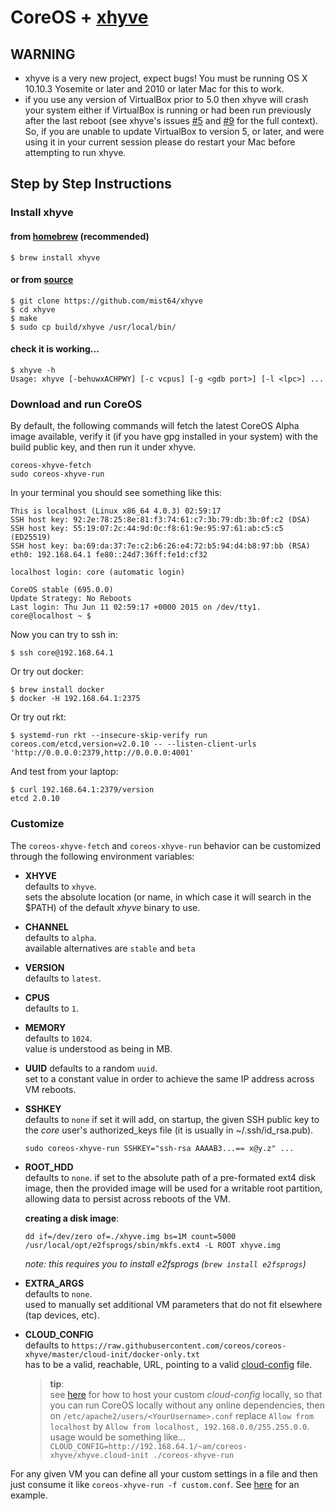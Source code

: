 # CoreOS + [xhyve](https://github.com/mist64/xhyve)

**WARNING**
-----------
 - xhyve is a very new project, expect bugs! You must be running OS X 10.10.3 Yosemite or later and 2010 or later Mac for this to work.
 - if you use any version of VirtualBox prior to 5.0 then xhyve will crash your system either if VirtualBox is running or had been run previously after the last reboot (see xhyve's issues [#5](https://github.com/mist64/xhyve/issues/5) and [#9](https://github.com/mist64/xhyve/issues/9) for the full context). So, if you are unable to update VirtualBox to version 5, or later, and were using it in your current session please do restart your Mac before attempting to run xhyve.

## Step by Step Instructions

### Install xhyve
#### from [homebrew](http://brew.sh) (recommended)
```
$ brew install xhyve
```
#### or from [source](https://github.com/mist64/xhyve)
```
$ git clone https://github.com/mist64/xhyve
$ cd xhyve
$ make
$ sudo cp build/xhyve /usr/local/bin/
```
#### check it is working...
```
$ xhyve -h
Usage: xhyve [-behuwxACHPWY] [-c vcpus] [-g <gdb port>] [-l <lpc>] ...
```

### Download and run CoreOS

By default, the following commands will fetch the latest CoreOS Alpha image
available, verify it (if you have gpg installed in your system) with the build
public key, and then run it under xhyve.

```
coreos-xhyve-fetch
sudo coreos-xhyve-run
```

In your terminal you should see something like this:

```
This is localhost (Linux x86_64 4.0.3) 02:59:17
SSH host key: 92:2e:78:25:8e:81:f3:74:61:c7:3b:79:db:3b:0f:c2 (DSA)
SSH host key: 55:19:07:2c:44:9d:0c:f8:61:9e:95:97:61:ab:c5:c5 (ED25519)
SSH host key: ba:69:da:37:7e:c2:b6:26:e4:72:b5:94:d4:b8:97:bb (RSA)
eth0: 192.168.64.1 fe80::24d7:36ff:fe1d:cf32

localhost login: core (automatic login)

CoreOS stable (695.0.0)
Update Strategy: No Reboots
Last login: Thu Jun 11 02:59:17 +0000 2015 on /dev/tty1.
core@localhost ~ $
```

Now you can try to ssh in:

```
$ ssh core@192.168.64.1
```

Or try out docker:

```
$ brew install docker
$ docker -H 192.168.64.1:2375
```

Or try out rkt:

```
$ systemd-run rkt --insecure-skip-verify run coreos.com/etcd,version=v2.0.10 -- --listen-client-urls 'http://0.0.0.0:2379,http://0.0.0.0:4001'
```

And test from your laptop:

```
$ curl 192.168.64.1:2379/version
etcd 2.0.10
```

### Customize

The `coreos-xhyve-fetch` and `coreos-xhyve-run` behavior can be customized
through the following environment variables:
- **XHYVE**  
  defaults to `xhyve`.  
  sets the absolute location (or name, in which case it will search in the $PATH) of the default *xhyve* binary to use.
- **CHANNEL**  
  defaults to `alpha`.  
  available alternatives are `stable` and `beta`
- **VERSION**  
  defaults to `latest`.
- **CPUS**  
  defaults to `1`.
- **MEMORY**  
  defaults to `1024`.  
  value is understood as being in MB.
- **UUID**
  defaults to a random `uuid`.  
  set to a constant value in order to achieve the same IP address across VM reboots.
- **SSHKEY**  
  defaults to `none`
  if set it will add, on startup, the given SSH public key to the *core*
  user's authorized_keys file (it is usually in ~/.ssh/id_rsa.pub).  
  ```
  sudo coreos-xhyve-run SSHKEY="ssh-rsa AAAAB3...== x@y.z" ...
  ```
- **ROOT_HDD**  
  defaults to `none`.
  if set to the absolute path of a pre-formated ext4 disk image, then the
  provided image will be used for a writable root partition, allowing data to
  persist across reboots of the VM.

  **creating a disk image**:
  ```
  dd if=/dev/zero of=./xhyve.img bs=1M count=5000
  /usr/local/opt/e2fsprogs/sbin/mkfs.ext4 -L ROOT xhyve.img
  ```
  *note: this requires you to install e2fsprogs (`brew install e2fsprogs`)*
- **EXTRA_ARGS**  
  defaults to `none`.  
  used to manually set additional VM parameters that do not fit elsewhere (tap devices, etc).
- **CLOUD_CONFIG**  
  defaults to `https://raw.githubusercontent.com/coreos/coreos-xhyve/master/cloud-init/docker-only.txt`  
  has to be a valid, reachable, URL, pointing to a valid
  [cloud-config](https://coreos.com/docs/cluster-management/setup/cloudinit-cloud-config/)
  file.

  > **tip**:  
  > see [here](https://discussions.apple.com/docs/DOC-3083) for how to
  > host your custom *cloud-config* locally, so that you can run CoreOS locally
  > without any online dependencies, then on
  > `/etc/apache2/users/<YourUsername>.conf` replace `Allow from localhost` by
  > `Allow from localhost, 192.168.0.0/255.255.0.0`.  
  > usage would be something like...  
  > `CLOUD_CONFIG=http://192.168.64.1/~am/coreos-xhyve/xhyve.cloud-init ./coreos-xhyve-run`

For any given VM you can define all your custom settings in a file and then
just consume it like `coreos-xhyve-run -f custom.conf`.
See [here](custom.conf) for an example.
